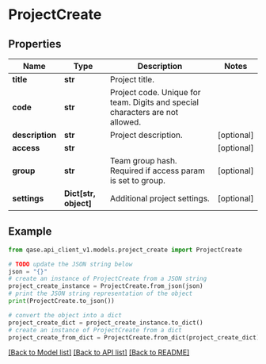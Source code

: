 # ProjectCreate


## Properties

Name | Type | Description | Notes
------------ | ------------- | ------------- | -------------
**title** | **str** | Project title. | 
**code** | **str** | Project code. Unique for team. Digits and special characters are not allowed. | 
**description** | **str** | Project description. | [optional] 
**access** | **str** |  | [optional] 
**group** | **str** | Team group hash. Required if access param is set to group. | [optional] 
**settings** | **Dict[str, object]** | Additional project settings. | [optional] 

## Example

```python
from qase.api_client_v1.models.project_create import ProjectCreate

# TODO update the JSON string below
json = "{}"
# create an instance of ProjectCreate from a JSON string
project_create_instance = ProjectCreate.from_json(json)
# print the JSON string representation of the object
print(ProjectCreate.to_json())

# convert the object into a dict
project_create_dict = project_create_instance.to_dict()
# create an instance of ProjectCreate from a dict
project_create_from_dict = ProjectCreate.from_dict(project_create_dict)
```
[[Back to Model list]](../README.md#documentation-for-models) [[Back to API list]](../README.md#documentation-for-api-endpoints) [[Back to README]](../README.md)


